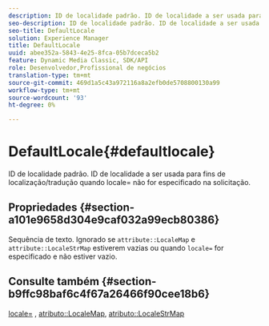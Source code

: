 ```yaml
---
description: ID de localidade padrão. ID de localidade a ser usada para fins de localização/tradução quando locale= não for especificado na solicitação.
seo-description: ID de localidade padrão. ID de localidade a ser usada para fins de localização/tradução quando locale= não for especificado na solicitação.
seo-title: DefaultLocale
solution: Experience Manager
title: DefaultLocale
uuid: abee352a-5843-4e25-8fca-05b7dceca5b2
feature: Dynamic Media Classic, SDK/API
role: Desenvolvedor,Profissional de negócios
translation-type: tm+mt
source-git-commit: 469d1a5c43a972116a8a2efb0de5708800130a99
workflow-type: tm+mt
source-wordcount: '93'
ht-degree: 0%

---
```



# DefaultLocale{#defaultlocale}

ID de localidade padrão. ID de localidade a ser usada para fins de localização/tradução quando locale= não for especificado na solicitação.

## Propriedades {#section-a101e9658d304e9caf032a99ecb80386}

Sequência de texto. Ignorado se `attribute::LocaleMap` e `attribute::LocaleStrMap` estiverem vazias ou quando `locale=` for especificado e não estiver vazio.

## Consulte também {#section-b9ffc98baf6c4f67a26466f90cee18b6}

[locale=](../../../../../is-api/http-ref/image-serving-api-ref/c-http-protocol-reference/c-command-reference/r-locale.md#reference-8a846b2fbc004a12821b956ed3b25cfb) ,  [atributo::LocaleMap](../../../../../is-api/image-catalog/image-serving-api-ref/c-image-catalog-reference/c-attributes-reference/r-localemap.md#reference-49bbf598f8ea47c3a563755cef306318),  [atributo::LocaleStrMap](../../../../../is-api/image-catalog/image-serving-api-ref/c-image-catalog-reference/c-attributes-reference/r-localestrmap.md#reference-98c42070a4bc4baf92537132be2b5b1e)
